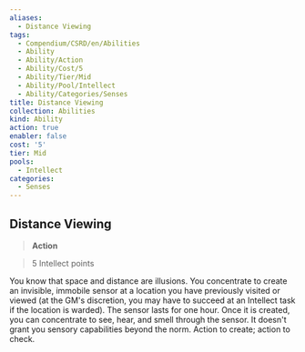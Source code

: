 ```yaml
---
aliases:
  - Distance Viewing
tags:
  - Compendium/CSRD/en/Abilities
  - Ability
  - Ability/Action
  - Ability/Cost/5
  - Ability/Tier/Mid
  - Ability/Pool/Intellect
  - Ability/Categories/Senses
title: Distance Viewing
collection: Abilities
kind: Ability
action: true
enabler: false
cost: '5'
tier: Mid
pools:
  - Intellect
categories:
  - Senses
---
```

## Distance Viewing    
>**Action**    
>5 Intellect points  
    
You know that space and distance are illusions. You concentrate to create an invisible, immobile sensor at a location you have previously visited or viewed (at the GM's discretion, you may have to succeed at an Intellect task if the location is warded). The sensor lasts for one hour. Once it is created, you can concentrate to see, hear, and smell through the sensor. It doesn't grant you sensory capabilities beyond the norm. Action to create; action to check.